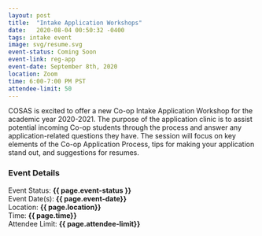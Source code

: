 ```yaml
---
layout: post
title:  "Intake Application Workshops"
date:   2020-08-04 00:50:32 -0400
tags: intake event
image: svg/resume.svg
event-status: Coming Soon
event-link: reg-app
event-date: September 8th, 2020
location: Zoom
time: 6:00-7:00 PM PST
attendee-limit: 50
---
```


COSAS is excited to offer a new Co-op Intake Application Workshop for the academic year 2020-2021. The purpose of the application clinic is to assist potential incoming Co-op students through the process and answer any application-related questions they have. The session will focus on key elements of the Co-op Application Process, tips for making your application stand out, and suggestions for resumes. 

### Event Details

Event Status: **{{ page.event-status }}**  
Event Date(s): **{{ page.event-date}}**  
Location: **{{ page.location}}**   
Time: **{{ page.time}}**  
Attendee Limit: **{{ page.attendee-limit}}**  

<!-- <a href="#{{ page.event-link }}" class="col-4 mx-auto btn btn-primary">Register</a>

### Registration

<iframe id="{{ page.event-link }}" class="container" src="https://docs.google.com/forms/d/e/1FAIpQLSeIislOFaxbgp_w3xd1SFMlfCeG_h27MkhtDMw1yZF6PAo_nA/viewform?embedded=true" frameborder="0" marginheight="0" height="600px" marginwidth="0">Loading…</iframe> -->
